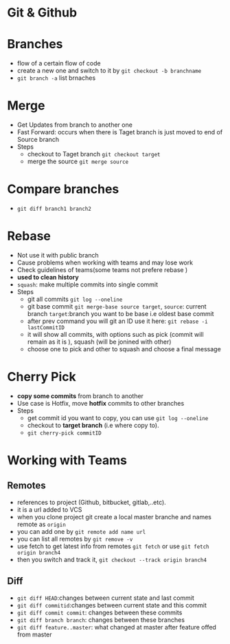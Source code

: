 # Git & Github


# Branches 
- flow of a certain flow of code 
- create a new one and switch to it by `git checkout -b branchname`
- `git branch -a` list brnaches 

# Merge 
- Get Updates from branch to another one 
- Fast Forward: occurs when there is Taget branch is just moved to end of Source branch 
- Steps 
  - checkout to Taget branch `git checkout target`
  - merge the source `git merge source`

# Compare branches
-  `git diff branch1 branch2`

# Rebase
- Not use it with public branch 
- Cause problems when working with teams and may lose work 
- Check guidelines of teams(some teams not prefere rebase )
- **used to clean history**
- `squash`: make multiple commits into single commit 
- Steps 
  - git all commits `git log --oneline`
  - git base commit `git merge-base source target`, `source`: current branch `target`:branch you want to be base i.e oldest base commit 
  - after prev command you will git an ID use it here: `git rebase -i lastCommitID`
  - it will show all commits, with options such as pick (commit will remain as it is ), squash (will be jonined with other)
  - choose one to pick and other to squash and choose a final message 

# Cherry Pick 
- **copy some commits** from branch to another 
- Use case is Hotfix, move **hotfix** commits to other branches 
- Steps 
  - get commit id you want to copy, you can use `git log --oneline` 
  - checkout to **target branch** (i.e where copy to).
  - `git cherry-pick commitID`


# Working with Teams 
## Remotes 
- references to project (Github, bitbucket, gitlab,..etc). 
- it is a url added to VCS 
- when you clone project git create a local master branche and names remote as `origin`
- you can add one by `git remote add name url`
- you can list all remotes by  `git remove -v`
- use fetch to get latest info from remotes  `git fetch` or use `git fetch origin branch4`
- then you switch and track it, `git checkout --track origin branch4`

## Diff 
- `git diff HEAD`:changes between current state and last commit 
- `git diff commitid`:changes between current state and this commit 
- `git diff commit commit`: changes between these commits 
- `git diff branch branch`: changes between these branches 
- `git diff feature..master`: what changed at master after feature offed from master
